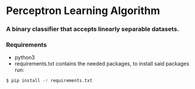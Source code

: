 # Perceptron Learning Algorithm


### A binary classifier that accepts linearly separable datasets.

### Requirements
* python3
* requirements.txt  contains the needed packages, to install said packages run:
```bash
$ pip install -r requirements.txt
```
